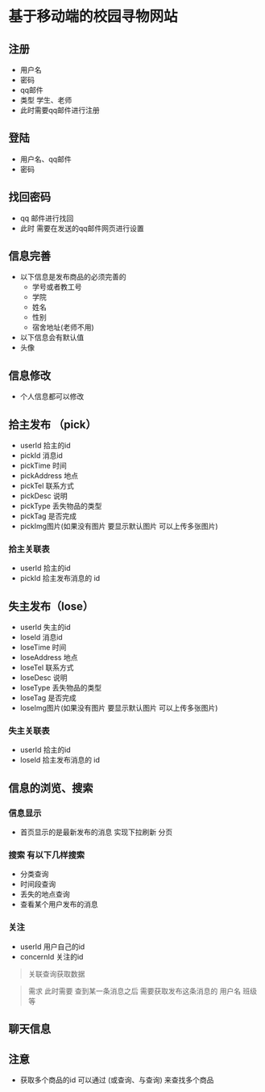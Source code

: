 # 基于移动端的校园寻物网站

## 注册
- 用户名
- 密码
- qq邮件
- 类型 学生、老师
- 此时需要qq邮件进行注册

## 登陆
- 用户名、qq邮件
- 密码

## 找回密码
- qq 邮件进行找回
- 此时 需要在发送的qq邮件网页进行设置

## 信息完善
- 以下信息是发布商品的必须完善的
    + 学号或者教工号
    + 学院
    + 姓名
    + 性别
    + 宿舍地址(老师不用)
- 以下信息会有默认值 
- 头像

## 信息修改
- 个人信息都可以修改

## 拾主发布 （pick）
- userId 拾主的id
- pickId 消息id
- pickTime 时间
- pickAddress 地点
- pickTel 联系方式
- pickDesc 说明
- pickType 丢失物品的类型
- pickTag 是否完成
- pickImg图片(如果没有图片 要显示默认图片 可以上传多张图片)

### 拾主关联表
- userId 拾主的id
- pickId 拾主发布消息的 id

## 失主发布（lose）
- userId 失主的id
- loseId 消息id
- loseTime 时间
- loseAddress 地点
- loseTel 联系方式
- loseDesc 说明
- loseType 丢失物品的类型
- loseTag 是否完成
- loseImg图片(如果没有图片 要显示默认图片 可以上传多张图片)

### 失主关联表
- userId 拾主的id
- loseId 拾主发布消息的 id

## 信息的浏览、搜索
### 信息显示
- 首页显示的是最新发布的消息 实现下拉刷新 分页
### 搜索 有以下几样搜索
- 分类查询
- 时间段查询
- 丢失的地点查询
- 查看某个用户发布的消息

### 关注
- userId 用户自己的id
- concernId 关注的id

> 关联查询获取数据

> 需求 此时需要 查到某一条消息之后 需要获取发布这条消息的 用户名 班级等




## 聊天信息


## 注意
- 获取多个商品的id 可以通过 (或查询、与查询) 来查找多个商品